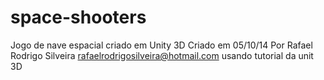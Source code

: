 space-shooters
==============

Jogo de nave espacial criado em Unity 3D
Criado em 05/10/14
Por Rafael Rodrigo Silveira
rafaelrodrigosilveira@hotmail.com
usando tutorial da unit 3D